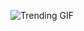 ![Trending GIF](https://media3.giphy.com/media/v1.Y2lkPThiYjIxNzcydHR0ZG1rMmJuNjlna2Nwdmhmdmltcmlsd3FpeDFqeHJha3RvYWJvNSZlcD12MV9naWZzX3NlYXJjaCZjdD1n/fryY00CO4xCz4uJuDQ/giphy.gif)
